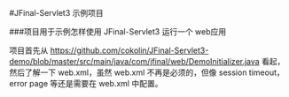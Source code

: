 #JFinal-Servlet3 示例项目

###项目用于示例怎样使用 JFinal-Servlet3 运行一个 web应用

项目首先从 https://github.com/cokolin/JFinal-Servlet3-demo/blob/master/src/main/java/com/jfinal/web/DemoInitializer.java 看起，然后了解一下 web.xml，虽然 web.xml 不再是必须的，但像 session timeout，error page 等还是需要在 web.xml 中配置。
